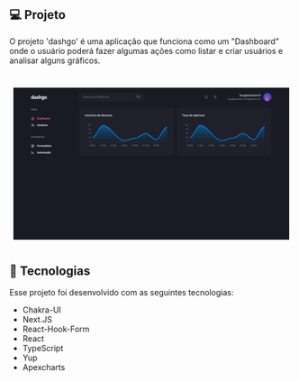 ## 💻 Projeto

O projeto 'dashgo' é uma aplicação que funciona como um "Dashboard" onde o usuário poderá fazer algumas ações como listar e criar usuários e analisar alguns gráficos.

<div align="center" style="margin: 40px 0;">
  <img style="max-width: 490px" src=".github/capa.PNG" alt="Imagem do Projeto" />
</div>

## 🚀 Tecnologias

Esse projeto foi desenvolvido com as seguintes tecnologias:

* Chakra-UI
* Next.JS
* React-Hook-Form
* React
* TypeScript
* Yup
* Apexcharts
